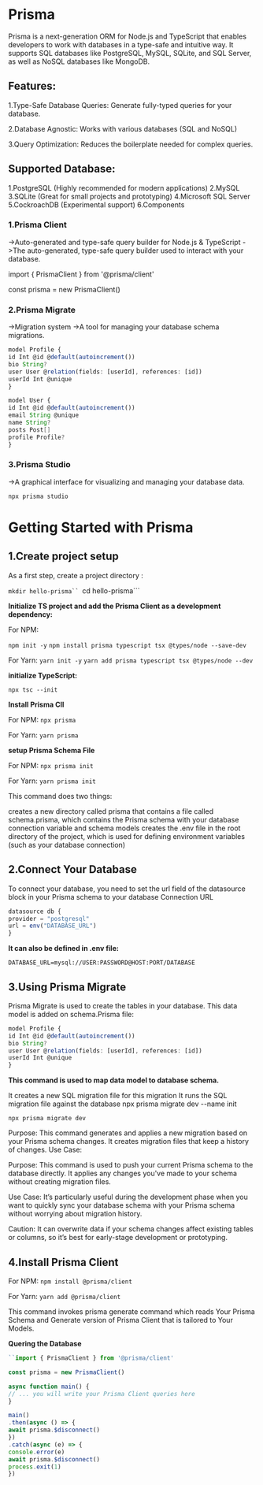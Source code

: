 
# Prisma
Prisma is a next-generation ORM for Node.js and TypeScript that enables developers to work with databases in a type-safe and intuitive way. It supports SQL databases like PostgreSQL, MySQL, SQLite, and SQL Server, as well as NoSQL databases like MongoDB.

## Features:

1.Type-Safe Database Queries: Generate fully-typed queries for your database.

2.Database Agnostic: Works with various databases (SQL and NoSQL)

3.Query Optimization: Reduces the boilerplate needed for complex queries.

## Supported Database:

1.PostgreSQL (Highly recommended for modern applications)
2.MySQL
3.SQLite (Great for small projects and prototyping)
4.Microsoft SQL Server
5.CockroachDB (Experimental support)
6.Components

### 1.Prisma Client
->Auto-generated and type-safe query builder for Node.js & TypeScript
->The auto-generated, type-safe query builder used to interact with your database.

import { PrismaClient } from '@prisma/client'

const prisma = new PrismaClient()

### 2.Prisma Migrate
->Migration system
->A tool for managing your database schema migrations.

```ts
model Profile {
id Int @id @default(autoincrement())
bio String?
user User @relation(fields: [userId], references: [id])
userId Int @unique
}

model User {
id Int @id @default(autoincrement())
email String @unique
name String?
posts Post[]
profile Profile?
}
```

### 3.Prisma Studio

->A graphical interface for visualizing and managing your database data.

```npx prisma studio```


# Getting Started with Prisma

## 1.Create project setup

As a first step, create a project directory :

```mkdir hello-prisma``
```cd hello-prisma```

**Initialize TS project and add the Prisma Client as a development dependency:**

For NPM:

```npm init -y```
```npm install prisma typescript tsx @types/node --save-dev```

For Yarn:
```yarn init -y```
```yarn add prisma typescript tsx @types/node --dev```

 **initialize TypeScript:**

```npx tsc --init```

**Install Prisma ClI**

For NPM:
```npx prisma```

For Yarn:
```yarn prisma```

**setup Prisma Schema File**

For NPM:
```npx prisma init```

For Yarn:
```yarn prisma init```

This command does two things:

creates a new directory called prisma that contains a file called schema.prisma, which contains the Prisma schema with your database connection variable and schema models
creates the .env file in the root directory of the project, which is used for defining environment variables (such as your database connection)

## 2.Connect Your Database

To connect your database, you need to set the url field of the datasource block in your Prisma schema to your database Connection URL

```ts
datasource db {
provider = "postgresql"
url = env("DATABASE_URL")
}
```


**It can also be defined in .env file:**

```DATABASE_URL=mysql://USER:PASSWORD@HOST:PORT/DATABASE```

## 3.Using Prisma Migrate

Prisma Migrate is used to create the tables in your database. This data model is added on schema.Prisma file:

```ts
model Profile {
id Int @id @default(autoincrement())
bio String?
user User @relation(fields: [userId], references: [id])
userId Int @unique
}
```

**This command is used to map data model to database schema.**

It creates a new SQL migration file for this migration
It runs the SQL migration file against the database
npx prisma migrate dev --name init

```npx prisma migrate dev```

Purpose: This command generates and applies a new migration based on your Prisma schema changes. It creates migration files that keep a history of changes.
Use Case: 

Purpose: This command is used to push your current Prisma schema to the database directly. It applies any changes you've made to your schema without creating migration files.

Use Case: It’s particularly useful during the development phase when you want to quickly sync your database schema with your Prisma schema without worrying about migration history.

Caution: It can overwrite data if your schema changes affect existing tables or columns, so it’s best for early-stage development or prototyping.

## 4.Install Prisma Client

For NPM:
``npm install @prisma/client``

For Yarn:
``yarn add @prisma/client``

This command invokes prisma generate command which reads Your Prisma Schema and Generate version of Prisma Client that is tailored to Your Models.

**Quering the Database**

```ts
``import { PrismaClient } from '@prisma/client'

const prisma = new PrismaClient()

async function main() {
// ... you will write your Prisma Client queries here
}

main()
.then(async () => {
await prisma.$disconnect()
})
.catch(async (e) => {
console.error(e)
await prisma.$disconnect()
process.exit(1)
})
```



